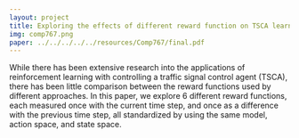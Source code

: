 ```yaml
---
layout: project
title: Exploring the effects of different reward function on TSCA learning process
img: comp767.png
paper: ../../../../../resources/Comp767/final.pdf
---
```

 
While there has been extensive research into the applications of reinforcement learning with controlling a traffic signal control agent (TSCA), there has been little comparison between the reward functions used by different approaches. In this paper, we explore 6 different reward functions, each measured once with the current time step, and once as a difference with the previous time step, all standardized by using the same model, action space, and state space.